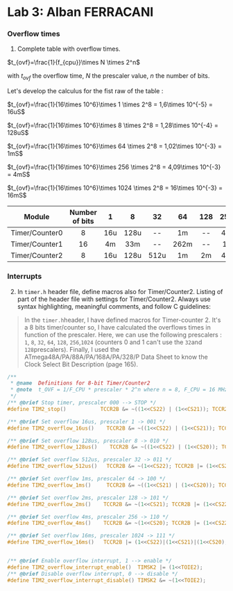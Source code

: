 # Lab 3: Alban FERRACANI

### Overflow times

1. Complete table with overflow times.

$t_{ovf}=\frac{1}{f_{cpu}}\times N \times 2^n$

with $t_{ovf}$ the overflow time, $N$ the prescaler value, $n$ the number of bits.


Let's develop the calculus for the fist raw of the table : 

$t_{ovf}=\frac{1}{16\times 10^6}\times 1 \times 2^8 = 1,6\times 10^{-5} = 16uS$

$t_{ovf}=\frac{1}{16\times 10^6}\times 8 \times 2^8 = 1,28\times 10^{-4} = 128uS$

$t_{ovf}=\frac{1}{16\times 10^6}\times 64 \times 2^8 = 1,02\times 10^{-3} = 1mS$

$t_{ovf}=\frac{1}{16\times 10^6}\times 256 \times 2^8 = 4,09\times 10^{-3} = 4mS$

$t_{ovf}=\frac{1}{16\times 10^6}\times 1024 \times 2^8 = 16\times 10^{-3} = 16mS$

   | **Module** | **Number of bits** | **1** | **8** | **32** | **64** | **128** | **256** | **1024** |
   | :-: | :-: | :-: | :-: | :-: | :-: | :-: | :-: | :-: |
   | Timer/Counter0 | 8  | 16u | 128u | -- | 1m | -- | 4m | 16m |
   | Timer/Counter1 | 16 | 4m | 33m | -- | 262m | -- | 1s | 4.2s |
   | Timer/Counter2 | 8  | 16u | 128u | 512u | 1m | 2m | 4m | 16m |

### Interrupts

2. In `timer.h` header file, define macros also for Timer/Counter2. Listing of part of the header file with settings for Timer/Counter2. Always use syntax highlighting, meaningful comments, and follow C guidelines:

>In the `timer.h`header, I have defined macros for Timer-counter 2. It's a 8 bits timer/counter so, I have calculated the overflows times in function of the prescaler. Here, we can use the following prescalers : `1`, `8`, `32`, `64`, `128`, `256`,`1024` (counters 0 and 1 can't use the `32`and `128`prescalers). 
>Finally, I used the ATmega48A/PA/88A/PA/168A/PA/328/P Data Sheet to know the Clock Select Bit Description (page 165).

   ```c
   /**
    * @name  Definitions for 8-bit Timer/Counter2
    * @note  t_OVF = 1/F_CPU * prescaler * 2^n where n = 8, F_CPU = 16 MHz
    */
   /** @brief Stop timer, prescaler 000 --> STOP */
   #define TIM2_stop()           TCCR2B &= ~((1<<CS22) | (1<<CS21)); TCCR2B |= (1<<CS20);

   /** @brief Set overflow 16us, prescaler 1 -> 001 */ 
   #define TIM2_overflow_16us()    TCCR2B &= ~((1<<CS22) | (1<<CS21)); TCCR2B |= (1<<CS20);

   /** @brief Set overflow 128us, prescaler 8 -> 010 */ 
   #define TIM2_overflow_128us()    TCCR2B &= ~((1<<CS22) | (1<<CS20)); TCCR2B |= (1<<CS21);

   /** @brief Set overflow 512us, prescaler 32 -> 011 */ 
   #define TIM2_overflow_512us()   TCCR2B &= ~(1<<CS22); TCCR2B |= (1<<CS21)|(1<<CS20);

   /** @brief Set overflow 1ms, prescaler 64 -> 100 */ 
   #define TIM2_overflow_1ms()     TCCR2B &= ~((1<<CS21) | (1<<CS20)); TCCR2B |= (1<<CS22);

   /** @brief Set overflow 2ms, prescaler 128 -> 101 */ 
   #define TIM2_overflow_2ms()    TCCR2B &= ~(1<<CS21); TCCR2B |= (1<<CS22)|(1<<CS20);

   /** @brief Set overflow 4ms, prescaler 256 -> 110 */ 
   #define TIM2_overflow_4ms()    TCCR2B &= ~(1<<CS20); TCCR2B |= (1<<CS22)|(1<<CS21);

   /** @brief Set overflow 16ms, prescaler 1024 -> 111 */ 
   #define TIM2_overflow_16ms()   TCCR2B |= (1<<CS22)|(1<<CS21)|(1<<CS20);


   /** @brief Enable overflow interrupt, 1 --> enable */
   #define TIM2_overflow_interrupt_enable()  TIMSK2 |= (1<<TOIE2);
   /** @brief Disable overflow interrupt, 0 --> disable */
   #define TIM2_overflow_interrupt_disable() TIMSK2 &= ~(1<<TOIE2);
   ```
